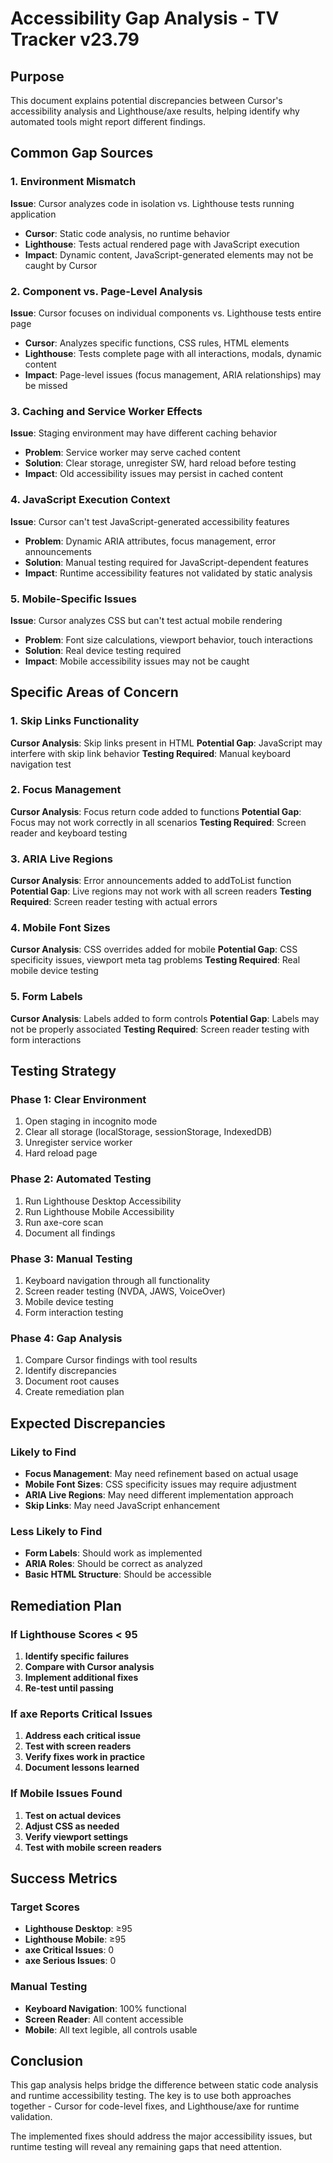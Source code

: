 # Accessibility Gap Analysis - TV Tracker v23.79

## Purpose

This document explains potential discrepancies between Cursor's accessibility analysis and Lighthouse/axe results, helping identify why automated tools might report different findings.

## Common Gap Sources

### 1. Environment Mismatch
**Issue**: Cursor analyzes code in isolation vs. Lighthouse tests running application
- **Cursor**: Static code analysis, no runtime behavior
- **Lighthouse**: Tests actual rendered page with JavaScript execution
- **Impact**: Dynamic content, JavaScript-generated elements may not be caught by Cursor

### 2. Component vs. Page-Level Analysis
**Issue**: Cursor focuses on individual components vs. Lighthouse tests entire page
- **Cursor**: Analyzes specific functions, CSS rules, HTML elements
- **Lighthouse**: Tests complete page with all interactions, modals, dynamic content
- **Impact**: Page-level issues (focus management, ARIA relationships) may be missed

### 3. Caching and Service Worker Effects
**Issue**: Staging environment may have different caching behavior
- **Problem**: Service worker may serve cached content
- **Solution**: Clear storage, unregister SW, hard reload before testing
- **Impact**: Old accessibility issues may persist in cached content

### 4. JavaScript Execution Context
**Issue**: Cursor can't test JavaScript-generated accessibility features
- **Problem**: Dynamic ARIA attributes, focus management, error announcements
- **Solution**: Manual testing required for JavaScript-dependent features
- **Impact**: Runtime accessibility features not validated by static analysis

### 5. Mobile-Specific Issues
**Issue**: Cursor analyzes CSS but can't test actual mobile rendering
- **Problem**: Font size calculations, viewport behavior, touch interactions
- **Solution**: Real device testing required
- **Impact**: Mobile accessibility issues may not be caught

## Specific Areas of Concern

### 1. Skip Links Functionality
**Cursor Analysis**: Skip links present in HTML
**Potential Gap**: JavaScript may interfere with skip link behavior
**Testing Required**: Manual keyboard navigation test

### 2. Focus Management
**Cursor Analysis**: Focus return code added to functions
**Potential Gap**: Focus may not work correctly in all scenarios
**Testing Required**: Screen reader and keyboard testing

### 3. ARIA Live Regions
**Cursor Analysis**: Error announcements added to addToList function
**Potential Gap**: Live regions may not work with all screen readers
**Testing Required**: Screen reader testing with actual errors

### 4. Mobile Font Sizes
**Cursor Analysis**: CSS overrides added for mobile
**Potential Gap**: CSS specificity issues, viewport meta tag problems
**Testing Required**: Real mobile device testing

### 5. Form Labels
**Cursor Analysis**: Labels added to form controls
**Potential Gap**: Labels may not be properly associated
**Testing Required**: Screen reader testing with form interactions

## Testing Strategy

### Phase 1: Clear Environment
1. Open staging in incognito mode
2. Clear all storage (localStorage, sessionStorage, IndexedDB)
3. Unregister service worker
4. Hard reload page

### Phase 2: Automated Testing
1. Run Lighthouse Desktop Accessibility
2. Run Lighthouse Mobile Accessibility
3. Run axe-core scan
4. Document all findings

### Phase 3: Manual Testing
1. Keyboard navigation through all functionality
2. Screen reader testing (NVDA, JAWS, VoiceOver)
3. Mobile device testing
4. Form interaction testing

### Phase 4: Gap Analysis
1. Compare Cursor findings with tool results
2. Identify discrepancies
3. Document root causes
4. Create remediation plan

## Expected Discrepancies

### Likely to Find
- **Focus Management**: May need refinement based on actual usage
- **Mobile Font Sizes**: CSS specificity issues may require adjustment
- **ARIA Live Regions**: May need different implementation approach
- **Skip Links**: May need JavaScript enhancement

### Less Likely to Find
- **Form Labels**: Should work as implemented
- **ARIA Roles**: Should be correct as analyzed
- **Basic HTML Structure**: Should be accessible

## Remediation Plan

### If Lighthouse Scores < 95
1. **Identify specific failures**
2. **Compare with Cursor analysis**
3. **Implement additional fixes**
4. **Re-test until passing**

### If axe Reports Critical Issues
1. **Address each critical issue**
2. **Test with screen readers**
3. **Verify fixes work in practice**
4. **Document lessons learned**

### If Mobile Issues Found
1. **Test on actual devices**
2. **Adjust CSS as needed**
3. **Verify viewport settings**
4. **Test with mobile screen readers**

## Success Metrics

### Target Scores
- **Lighthouse Desktop**: ≥95
- **Lighthouse Mobile**: ≥95
- **axe Critical Issues**: 0
- **axe Serious Issues**: 0

### Manual Testing
- **Keyboard Navigation**: 100% functional
- **Screen Reader**: All content accessible
- **Mobile**: All text legible, all controls usable

## Conclusion

This gap analysis helps bridge the difference between static code analysis and runtime accessibility testing. The key is to use both approaches together - Cursor for code-level fixes, and Lighthouse/axe for runtime validation.

The implemented fixes should address the major accessibility issues, but runtime testing will reveal any remaining gaps that need attention.
